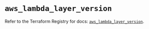 # `aws_lambda_layer_version`

Refer to the Terraform Registry for docs: [`aws_lambda_layer_version`](https://registry.terraform.io/providers/hashicorp/aws/6.5.0/docs/resources/lambda_layer_version).
